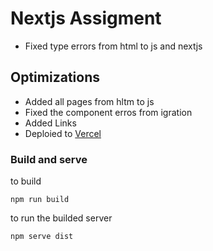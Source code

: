 # Nextjs Assigment

* Fixed type errors from html to js and nextjs

## Optimizations

* Added all pages from hltm to js
* Fixed the component erros from  igration
* Added Links
* Deploied to [Vercel](https://webperf-practice-2-12ji-fiazidn95-mjason98s-projects.vercel.app/)

### Build and serve

to build
```shell
npm run build
```

to run the builded server
```shell
npm serve dist
```